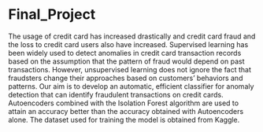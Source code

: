 # Final_Project
 
The usage of credit card has increased drastically and credit card fraud and the loss to credit 
card users also have increased. Supervised learning has been widely used to detect 
anomalies in credit card transaction records based on the assumption that the pattern of 
fraud would depend on past transactions. However, unsupervised learning does not ignore 
the fact that fraudsters change their approaches based on customers’ behaviors and patterns. 
Our aim is to develop an automatic, efficient classifier for anomaly detection that can 
identify fraudulent transactions on credit cards. Autoencoders combined with the Isolation
Forest algorithm are used to attain an accuracy better than the accuracy obtained with 
Autoencoders alone. The dataset used for training the model is obtained from Kaggle.
